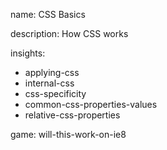 name: CSS Basics

description: How CSS works

insights:
  - applying-css
  - internal-css
  - css-specificity
  - common-css-properties-values
  - relative-css-properties

game: will-this-work-on-ie8
 
